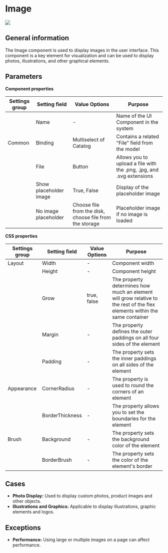# Image

![](../../assets/images/app-development/image.png)

## General information
The Image component is used to display images in the user interface. This component is a key element for visualization and can be used to display photos, illustrations, and other graphical elements.

## Parameters
**Component properties**

| Settings group | Setting field | Value Options | Purpose |
| --- | --- | --- | --- |
|  | Name | - | Name of the UI Component in the system |
| Common | Binding | Multiselect of Catalog | Contains a related “File” field from the model |
|  | File | Button | Allows you to upload a file with the .png, .jpg, and .svg extensions |
| | Show placeholder image | True, False | Display of the placeholder image |
| | No image placeholder | Choose file from the disk, choose file from the storage | Placeholder image if no image is loaded | 

**CSS properties**

| Settings group | Setting field | Value Options | Purpose |
| --- | --- | --- | --- |
| Layout | Width | - | Component width |
|  | Height | - | Component height |
|  | Grow | true, false | The property determines how much an element will grow relative to the rest of the flex elements within the same container |
|  | Margin | - | The property defines the outer paddings on all four sides of the element |
|  | Padding | - | The property sets the inner paddings on all sides of the element |
| Appearance | CornerRadius | - | The property is used to round the corners of an element |
|  | BorderThickness | - | The property allows you to set the boundaries for the element |
| Brush | Background | - | The property sets the background color of the element |
|  | BorderBrush | - | The property sets the color of the element's border |

## Cases
- **Photo Display:** Used to display custom photos, product images and other objects.
- **Illustrations and Graphics:** Applicable to display illustrations, graphic elements and logos.

## Exceptions
- **Performance:** Using large or multiple images on a page can affect performance.
